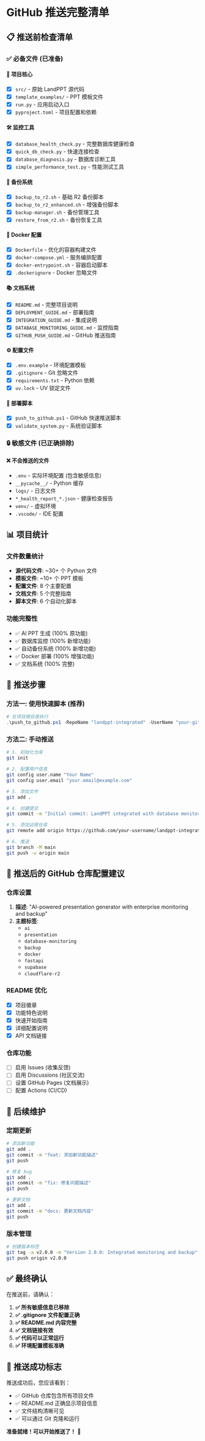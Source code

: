 # GitHub 推送完整清单

## 📋 推送前检查清单

### ✅ 必备文件 (已准备)

#### 📂 项目核心
- [x] `src/` - 原始 LandPPT 源代码
- [x] `template_examples/` - PPT 模板文件
- [x] `run.py` - 应用启动入口
- [x] `pyproject.toml` - 项目配置和依赖

#### 🛠️ 监控工具
- [x] `database_health_check.py` - 完整数据库健康检查
- [x] `quick_db_check.py` - 快速连接检查
- [x] `database_diagnosis.py` - 数据库诊断工具
- [x] `simple_performance_test.py` - 性能测试工具

#### 💾 备份系统
- [x] `backup_to_r2.sh` - 基础 R2 备份脚本
- [x] `backup_to_r2_enhanced.sh` - 增强备份脚本
- [x] `backup-manager.sh` - 备份管理工具
- [x] `restore_from_r2.sh` - 备份恢复工具

#### 🐳 Docker 配置
- [x] `Dockerfile` - 优化的容器构建文件
- [x] `docker-compose.yml` - 服务编排配置
- [x] `docker-entrypoint.sh` - 容器启动脚本
- [x] `.dockerignore` - Docker 忽略文件

#### 📚 文档系统
- [x] `README.md` - 完整项目说明
- [x] `DEPLOYMENT_GUIDE.md` - 部署指南
- [x] `INTEGRATION_GUIDE.md` - 集成说明
- [x] `DATABASE_MONITORING_GUIDE.md` - 监控指南
- [x] `GITHUB_PUSH_GUIDE.md` - GitHub 推送指南

#### ⚙️ 配置文件
- [x] `.env.example` - 环境配置模板
- [x] `.gitignore` - Git 忽略文件
- [x] `requirements.txt` - Python 依赖
- [x] `uv.lock` - UV 锁定文件

#### 🚀 部署脚本
- [x] `push_to_github.ps1` - GitHub 快速推送脚本
- [x] `validate_system.py` - 系统验证脚本

### 🔒 敏感文件 (已正确排除)

#### ❌ 不会推送的文件
- `.env` - 实际环境配置 (包含敏感信息)
- `__pycache__/` - Python 缓存
- `logs/` - 日志文件
- `*_health_report_*.json` - 健康检查报告
- `venv/` - 虚拟环境
- `.vscode/` - IDE 配置

## 📊 项目统计

### 文件数量统计
- **源代码文件**: ~30+ 个 Python 文件
- **模板文件**: ~10+ 个 PPT 模板
- **配置文件**: 8 个主要配置
- **文档文件**: 5 个完整指南
- **脚本文件**: 6 个自动化脚本

### 功能完整性
- ✅ AI PPT 生成 (100% 原功能)
- ✅ 数据库监控 (100% 新增功能) 
- ✅ 自动备份系统 (100% 新增功能)
- ✅ Docker 部署 (100% 增强功能)
- ✅ 文档系统 (100% 完整)

## 🚀 推送步骤

### 方法一: 使用快速脚本 (推荐)

```powershell
# 在项目根目录执行
.\push_to_github.ps1 -RepoName "landppt-integrated" -UserName "your-github-username"
```

### 方法二: 手动推送

```bash
# 1. 初始化仓库
git init

# 2. 配置用户信息
git config user.name "Your Name"
git config user.email "your.email@example.com"

# 3. 添加文件
git add .

# 4. 创建提交
git commit -m "Initial commit: LandPPT integrated with database monitoring and R2 backup"

# 5. 添加远程仓库
git remote add origin https://github.com/your-username/landppt-integrated.git

# 6. 推送
git branch -M main
git push -u origin main
```

## 🎯 推送后的 GitHub 仓库配置建议

### 仓库设置
1. **描述**: "AI-powered presentation generator with enterprise monitoring and backup"
2. **主题标签**: 
   - `ai`
   - `presentation`
   - `database-monitoring`
   - `backup`
   - `docker`
   - `fastapi`
   - `supabase`
   - `cloudflare-r2`

### README 优化
- [x] 项目徽章
- [x] 功能特色说明
- [x] 快速开始指南
- [x] 详细配置说明
- [x] API 文档链接

### 仓库功能
- [ ] 启用 Issues (收集反馈)
- [ ] 启用 Discussions (社区交流)
- [ ] 设置 GitHub Pages (文档展示)
- [ ] 配置 Actions (CI/CD)

## 🔧 后续维护

### 定期更新
```bash
# 添加新功能
git add .
git commit -m "feat: 添加新功能描述"
git push

# 修复 bug
git add .
git commit -m "fix: 修复问题描述"
git push

# 更新文档
git add .
git commit -m "docs: 更新文档内容"
git push
```

### 版本管理
```bash
# 创建版本标签
git tag -a v2.0.0 -m "Version 2.0.0: Integrated monitoring and backup"
git push origin v2.0.0
```

## ✅ 最终确认

在推送前，请确认：

1. **✅ 所有敏感信息已移除**
2. **✅ .gitignore 文件配置正确**  
3. **✅ README.md 内容完整**
4. **✅ 文档链接有效**
5. **✅ 代码可以正常运行**
6. **✅ 环境配置模板准确**

## 🎉 推送成功标志

推送成功后，您应该看到：

- ✅ GitHub 仓库包含所有项目文件
- ✅ README.md 正确显示项目信息
- ✅ 文件结构清晰可见
- ✅ 可以通过 Git 克隆和运行

**准备就绪！可以开始推送了！** 🚀
